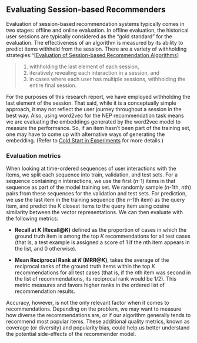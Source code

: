 ## Evaluating Session-based Recommenders

Evaluation of session-based recommendation systems typically comes in two stages: offline and online evaluation. In offline evaluation, the historical user sessions are typically considered as the “gold standard” for the evaluation. The effectiveness of an algorithm is measured by its ability to predict items withheld from the session. There are a variety of withholding strategies:^[[Evaluation of Session-based Recommendation Algorithms](https://arxiv.org/abs/1803.09587)]
>1. withholding the last element of each session, 
>2. iteratively revealing each interaction in a session, and
>3. in cases where each user has multiple sessions, withholding the entire final session.  

For the purposes of this research report, we have employed withholding the last element of the session. That said, while it is a conceptually simple approach, it may not reflect the user journey throughout a session in the best way. Also, using word2vec for the NEP recommendation task means we are evaluating the embeddings generated by the word2vec model to measure the performance. So, if an item hasn’t been part of the training set, one may have to come up with alternative ways of generating the embedding. (Refer to [Cold Start in Experiments](#cold-start-in-experiments) for more details.)

### Evaluation metrics
When looking at time-ordered sequences of user interactions with the items, we split each sequence into train, validation, and test sets. For a sequence containing n interactions, we use the first (*n*-1) items in that sequence as part of the model training set.  We randomly sample (*n*-1th, *n*th) pairs from these sequences for the validation and test sets. For prediction, we use the last item in the training sequence (the *n*-1th item) as the query item, and predict the *K* closest items to the query item using cosine similarity between the vector representations. We can then evaluate with the following metrics: 

* **Recall at *K* (Recall@*K*)** defined as the proportion of cases in which the ground truth item is among the top *K* recommendations for all test cases (that is, a test example is assigned a score of 1 if the *n*th item appears in the list, and 0 otherwise).

* **Mean Reciprocal Rank at *K* (MRR@*K*)**, takes the average of the reciprocal ranks of the ground truth items within the top *K* recommendations for all test cases (that is, if the *n*th item was second in the list of recommendations, its reciprocal rank would be 1/2). This metric measures and favors higher ranks in the ordered list of recommendation results.

Accuracy, however, is not the only relevant factor when it comes to recommendations. Depending on the problem, we may want to measure how diverse the recommendations are, or if our algorithm generally tends to recommend most popular items. These additional quality metrics, known as coverage (or diversity) and popularity bias, could help us better understand the potential side-effects of the recommender model.
